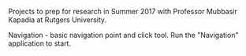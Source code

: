 Projects to prep for research in Summer 2017 with Professor Mubbasir Kapadia at Rutgers University.

Navigation - basic navigation point and click tool.  Run the "Navigation" application to start.

